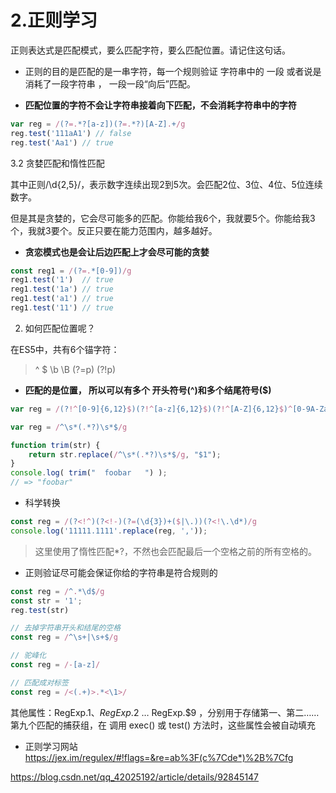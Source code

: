 # 2.正则学习

正则表达式是匹配模式，要么匹配字符，要么匹配位置。请记住这句话。

* 正则的目的是匹配的是一串字符，每一个规则验证 字符串中的 一段 或者说是消耗了一段字符串 ， 一段一段“向后”匹配。

* **匹配位置的字符不会让字符串接着向下匹配，不会消耗字符串中的字符**

```js
var reg = /(?=.*?[a-z])(?=.*?)[A-Z].+/g
reg.test('111aA1') // false
reg.test('Aa1') // true
```

3.2 贪婪匹配和惰性匹配

其中正则/\d{2,5}/，表示数字连续出现2到5次。会匹配2位、3位、4位、5位连续数字。

但是其是贪婪的，它会尽可能多的匹配。你能给我6个，我就要5个。你能给我3个，我就3要个。反正只要在能力范围内，越多越好。

* **贪恋模式也是会让后边匹配上才会尽可能的贪婪**

```js
const reg1 = /(?=.*[0-9])/g
reg1.test('1')  // true
reg1.test('1a') // true
reg1.test('a1') // true
reg1.test('11') // true
```

2. 如何匹配位置呢？

在ES5中，共有6个锚字符：

> ^ $ \b \B (?=p) (?!p)

* **匹配的是位置， 所以可以有多个 开头符号(^)和多个结尾符号($)** 

```js
var reg = /(?!^[0-9]{6,12}$)(?!^[a-z]{6,12}$)(?!^[A-Z]{6,12}$)^[0-9A-Za-z]{6,12}$/;
```

```js
var reg = /^\s*(.*?)\s*$/g

function trim(str) {
	return str.replace(/^\s*(.*?)\s*$/g, "$1");
}
console.log( trim("  foobar   ") ); 
// => "foobar"
```

* 科学转换
```js
const reg = /(?<!^)(?<!-)(?=(\d{3})+($|\.))(?<!\.\d*)/g
console.log('11111.1111'.replace(reg, ','));
```

> 这里使用了惰性匹配*?，不然也会匹配最后一个空格之前的所有空格的。

* 正则验证尽可能会保证你给的字符串是符合规则的

```js
const reg = /^.*\d$/g
const str = '1';
reg.test(str)
```

```js
// 去掉字符串开头和结尾的空格
const reg = /^\s+|\s+$/g

// 驼峰化
const reg = /-[a-z]/

// 匹配成对标签
const reg = /<(.+)>.*<\1>/
```

其他属性：RegExp.$1 、 RegExp.$2 … RegExp.$9 ，分别用于存储第一、第二……第九个匹配的捕获组，在
调用 exec() 或 test() 方法时，这些属性会被自动填充



* 正则学习网站
https://jex.im/regulex/#!flags=&re=ab%3F(c%7Cde*)%2B%7Cfg


https://blog.csdn.net/qq_42025192/article/details/92845147

